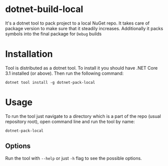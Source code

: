 # dotnet-build-local

It's a dotnet tool to pack project to a local NuGet repo. It takes care of package version to make sure that it steadily increases.
Additionally it packs symbols into the final package for `Debug` builds

# Installation

Tool is distributed as a dotnet tool. To install it you should have .NET Core 3.1 installed (or above). Then run the following command:
```
dotnet tool install -g dotnet-pack-local
```

# Usage

To run the tool just navigate to a directory which is a part of the repo (usual repository root), open command line and run the tool by name:
```
dotnet-pack-local
```

## Options

Run the tool with `--help` or just `-h` flag to see the possible options.
